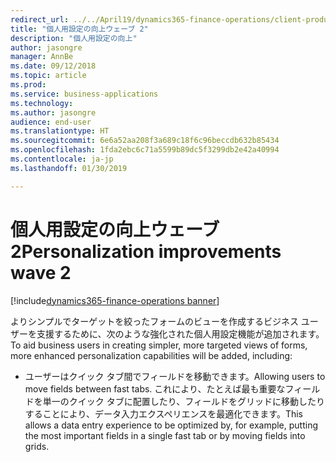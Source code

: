 ```yaml
---
redirect_url: ../../April19/dynamics365-finance-operations/client-productivity-usability-improvements
title: "個人用設定の向上ウェーブ 2"
description: "個人用設定の向上"
author: jasongre
manager: AnnBe
ms.date: 09/12/2018
ms.topic: article
ms.prod: 
ms.service: business-applications
ms.technology: 
ms.author: jasongre
audience: end-user
ms.translationtype: HT
ms.sourcegitcommit: 6e6a52aa208f3a689c18f6c96beccdb632b85434
ms.openlocfilehash: 1fda2ebc6c71a5599b89dc5f3299db2e42a40994
ms.contentlocale: ja-jp
ms.lasthandoff: 01/30/2019

---
```

#  <a name="personalization-improvements-wave-2"></a><span data-ttu-id="d537b-103">個人用設定の向上ウェーブ 2</span><span class="sxs-lookup"><span data-stu-id="d537b-103">Personalization improvements wave 2</span></span>

[!include[dynamics365-finance-operations banner](../includes/dynamics365-finance-operations.md)]


<span data-ttu-id="d537b-104">よりシンプルでターゲットを絞ったフォームのビューを作成するビジネス ユーザーを支援するために、次のような強化された個人用設定機能が追加されます。</span><span class="sxs-lookup"><span data-stu-id="d537b-104">To aid business users in creating simpler, more targeted views of forms, more enhanced personalization capabilities will be added, including:</span></span>  
    
-    <span data-ttu-id="d537b-105">ユーザーはクイック タブ間でフィールドを移動できます。</span><span class="sxs-lookup"><span data-stu-id="d537b-105">Allowing users to move fields between fast tabs.</span></span> <span data-ttu-id="d537b-106">これにより、たとえば最も重要なフィールドを単一のクイック タブに配置したり、フィールドをグリッドに移動したりすることにより、データ入力エクスペリエンスを最適化できます。</span><span class="sxs-lookup"><span data-stu-id="d537b-106">This allows a data entry experience to be optimized by, for example, putting the most important fields in a single fast tab or by moving fields into grids.</span></span> 

